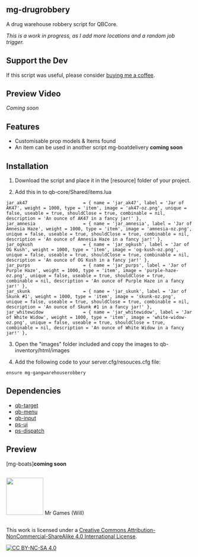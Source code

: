 ## mg-drugrobbery
A drug warehouse robbery script for QBCore. 

*This is a work in progress, as I add more locations and a random job trigger.*

## Support the Dev
If this script was useful, please consider <a href = "https://www.buymeacoffee.com/mrgamesdevelopment">buying me a coffee</a>.

## Preview Video
*Coming soon*
<!-- - [Video](https://youtu.be/TODO) -->

## Features
- Customisable prop models & Items found
- An item can be used in another script mg-boatdelivery **coming soon**

## Installation

1) Download the script and place it in the [resource] folder of your project.

2) Add this in to qb-core/Shared/items.lua
```
jar_ak47                     = { name = 'jar_ak47', label = 'Jar of AK47', weight = 1000, type = 'item', image = 'ak47-oz.png', unique = false, useable = true, shouldClose = true, combinable = nil, description = 'An ounce of AK47 in a fancy jar!' },
jar_amnesia                  = { name = 'jar_amnesia', label = 'Jar of Amnesia Haze', weight = 1000, type = 'item', image = 'amnesia-oz.png', unique = false, useable = true, shouldClose = true, combinable = nil, description = 'An ounce of Amnesia Haze in a fancy jar!' },
jar_ogkush                   = { name = 'jar_ogkush', label = 'Jar of OG Kush', weight = 1000, type = 'item', image = 'og-kush-oz.png', unique = false, useable = true, shouldClose = true, combinable = nil, description = 'An ounce of OG Kush in a fancy jar!' },
jar_purps                    = { name = 'jar_purps', label = 'Jar of Purple Haze', weight = 1000, type = 'item', image = 'purple-haze-oz.png', unique = false, useable = true, shouldClose = true, combinable = nil, description = 'An ounce of Purple Haze in a fancy jar!' },
jar_skunk                    = { name = 'jar_skunk', label = 'Jar of Skunk #1', weight = 1000, type = 'item', image = 'skunk-oz.png', unique = false, useable = true, shouldClose = true, combinable = nil, description = 'An ounce of Skunk #1 in a fancy jar!' },
jar_whitewidow               = { name = 'jar_whitewidow', label = 'Jar of White Widow', weight = 1000, type = 'item', image = 'white-widow-oz.png', unique = false, useable = true, shouldClose = true, combinable = nil, description = 'An ounce of White Widow in a fancy jar!' },
```
3) Open the "images" folder included and copy the images to qb-inventory/html/images

4) Add the following code to your server.cfg/resouces.cfg file:
```
ensure mg-gangwarehouserobbery
```

## Dependencies
* [qb-target](https://github.com/qbcore-framework/qb-target)
* [qb-menu](https://github.com/qbcore-framework/qb-menu)
* [qb-input](https://github.com/qbcore-framework/qb-input)
* [ps-ui](https://github.com/Project-Sloth/ps-ui)
* [ps-dispatch](https://github.com/Project-Sloth/ps-dispatch)

## Preview 
[mg-boats]**coming soon**

##
<img src="https://github.com/WJR1986/FiveM-Image-Pack/blob/main/professor.png" width="100" height="100"/>
Mr Games (Will)

## 
This work is licensed under a [Creative Commons Attribution-NonCommercial-ShareAlike 4.0 International License][cc-by-nc-sa].

[![CC BY-NC-SA 4.0][cc-by-nc-sa-image]][cc-by-nc-sa]

[cc-by-nc-sa]: http://creativecommons.org/licenses/by-nc-sa/4.0/
[cc-by-nc-sa-image]: https://licensebuttons.net/l/by-nc-sa/4.0/88x31.png
[cc-by-nc-sa-shield]: https://img.shields.io/badge/License-CC%20BY--NC--SA%204.0-lightgrey.svg